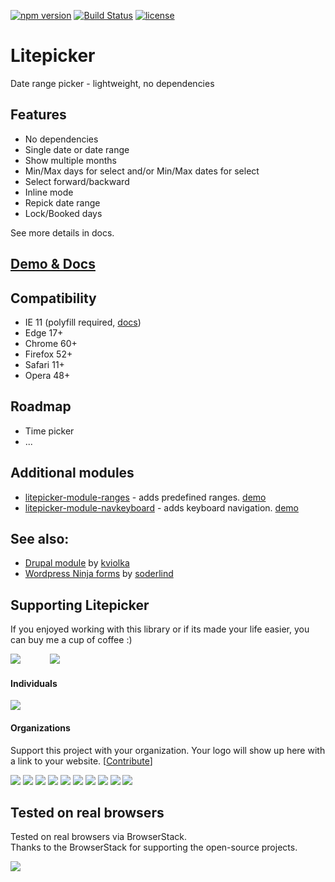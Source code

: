[![npm version](https://badge.fury.io/js/litepicker.svg)](https://www.npmjs.com/package/litepicker) [![Build Status](https://travis-ci.org/wakirin/Litepicker.svg?branch=master)](https://travis-ci.org/wakirin/Litepicker) [![license](https://img.shields.io/github/license/mashape/apistatus.svg)](https://github.com/wakirin/Litepicker/blob/master/README.md)

Litepicker
=========

Date range picker - lightweight, no dependencies

## Features
* No dependencies
* Single date or date range
* Show multiple months
* Min/Max days for select and/or Min/Max dates for select
* Select forward/backward
* Inline mode
* Repick date range
* Lock/Booked days  
  
See more details in docs.

## [Demo & Docs](https://wakirin.github.io/Litepicker)

## Compatibility
* IE 11 (polyfill required, [docs](https://wakirin.github.io/Litepicker/#anchor-IE11))
* Edge 17+
* Chrome 60+
* Firefox 52+
* Safari 11+
* Opera 48+

## Roadmap
* Time picker
* ...

## Additional modules
* [litepicker-module-ranges](https://github.com/wakirin/litepicker-module-ranges) - adds predefined ranges. [demo](https://jsfiddle.net/waki/td0uapeo/)
* [litepicker-module-navkeyboard](https://github.com/wakirin/litepicker-module-navkeyboard) - adds keyboard navigation. [demo](https://jsfiddle.net/waki/3b5uwj1z/)

## See also:
* [Drupal module](https://www.drupal.org/project/date_range_picker) by [kviolka](https://github.com/kviolka)
* [Wordpress Ninja forms](https://github.com/soderlind/date-range-ninja-forms) by [soderlind](https://github.com/soderlind)

## Supporting Litepicker
If you enjoyed working with this library or if its made your life easier, you can buy me a cup of coffee :)

[![](docs/images/oc.png)](https://opencollective.com/litepicker)&nbsp;&nbsp;&nbsp;&nbsp;&nbsp;&nbsp;&nbsp;&nbsp;&nbsp;&nbsp;&nbsp;&nbsp;[![](docs/images/coffee.png)](https://ko-fi.com/wakirin)

#### Individuals

<a href="https://opencollective.com/Litepicker"><img src="https://opencollective.com/Litepicker/individuals.svg?width=890"></a>

#### Organizations

Support this project with your organization. Your logo will show up here with a link to your website. [[Contribute](https://opencollective.com/Litepicker/contribute)]

<a href="https://opencollective.com/Litepicker/organization/0/website"><img src="https://opencollective.com/Litepicker/organization/0/avatar.svg"></a>
<a href="https://opencollective.com/Litepicker/organization/1/website"><img src="https://opencollective.com/Litepicker/organization/1/avatar.svg"></a>
<a href="https://opencollective.com/Litepicker/organization/2/website"><img src="https://opencollective.com/Litepicker/organization/2/avatar.svg"></a>
<a href="https://opencollective.com/Litepicker/organization/3/website"><img src="https://opencollective.com/Litepicker/organization/3/avatar.svg"></a>
<a href="https://opencollective.com/Litepicker/organization/4/website"><img src="https://opencollective.com/Litepicker/organization/4/avatar.svg"></a>
<a href="https://opencollective.com/Litepicker/organization/5/website"><img src="https://opencollective.com/Litepicker/organization/5/avatar.svg"></a>
<a href="https://opencollective.com/Litepicker/organization/6/website"><img src="https://opencollective.com/Litepicker/organization/6/avatar.svg"></a>
<a href="https://opencollective.com/Litepicker/organization/7/website"><img src="https://opencollective.com/Litepicker/organization/7/avatar.svg"></a>
<a href="https://opencollective.com/Litepicker/organization/8/website"><img src="https://opencollective.com/Litepicker/organization/8/avatar.svg"></a>
<a href="https://opencollective.com/Litepicker/organization/9/website"><img src="https://opencollective.com/Litepicker/organization/9/avatar.svg"></a>

## Tested on real browsers
Tested on real browsers via BrowserStack.  
Thanks to the BrowserStack for supporting the open-source projects.  

[![](docs/images/Browserstack-logo.png)](https://www.browserstack.com/)